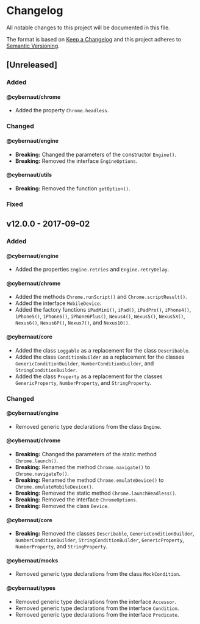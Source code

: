 # Changelog

All notable changes to this project will be documented in this file.

The format is based on [Keep a Changelog][external-keepachangelog]
and this project adheres to [Semantic Versioning][external-semver-spec].

## [Unreleased]

### Added

#### @cybernaut/chrome

- Added the property `Chrome.headless`.

### Changed

#### @cybernaut/engine

- **Breaking:** Changed the parameters of the constructor `Engine()`.
- **Breaking:** Removed the interface `EngineOptions`.

#### @cybernaut/utils

- **Breaking:** Removed the function `getOption()`.

### Fixed

## v12.0.0 - 2017-09-02

### Added

#### @cybernaut/engine

- Added the properties `Engine.retries` and `Engine.retryDelay`.

#### @cybernaut/chrome

- Added the methods `Chrome.runScript()` and `Chrome.scriptResult()`.
- Added the interface `MobileDevice`.
- Added the factory functions `iPadMini()`, `iPad()`, `iPadPro()`, `iPhone4()`, `iPhone5()`, `iPhone6()`, `iPhone6Plus()`, `Nexus4()`, `Nexus5()`, `Nexus5X()`, `Nexus6()`, `Nexus6P()`, `Nexus7()`, and `Nexus10()`.

#### @cybernaut/core

- Added the class `Loggable` as a replacement for the class `Describable`.
- Added the class `ConditionBuilder` as a replacement for the classes `GenericConditionBuilder`, `NumberConditionBuilder`, and `StringConditionBuilder`.
- Added the class `Property` as a replacement for the classes `GenericProperty`, `NumberProperty`, and `StringProperty`.

### Changed

#### @cybernaut/engine

- Removed generic type declarations from the class `Engine`.

#### @cybernaut/chrome

- **Breaking:** Changed the parameters of the static method `Chrome.launch()`.
- **Breaking:** Renamed the method `Chrome.navigate()` to `Chrome.navigateTo()`.
- **Breaking:** Renamed the method `Chrome.emulateDevice()` to `Chrome.emulateMobileDevice()`.
- **Breaking:** Removed the static method `Chrome.launchHeadless()`.
- **Breaking:** Removed the interface `ChromeOptions`.
- **Breaking:** Removed the class `Device`.

#### @cybernaut/core

- **Breaking:** Removed the classes `Describable`, `GenericConditionBuilder`, `NumberConditionBuilder`, `StringConditionBuilder`, `GenericProperty`, `NumberProperty`, and `StringProperty`.

#### @cybernaut/mocks

- Removed generic type declarations from the class `MockCondition`.

#### @cybernaut/types

- Removed generic type declarations from the interface `Accessor`.
- Removed generic type declarations from the interface `Condition`.
- Removed generic type declarations from the interface `Predicate`.

[external-keepachangelog]: http://keepachangelog.com/en/1.0.0/
[external-semver-spec]: http://semver.org/spec/v2.0.0.html
